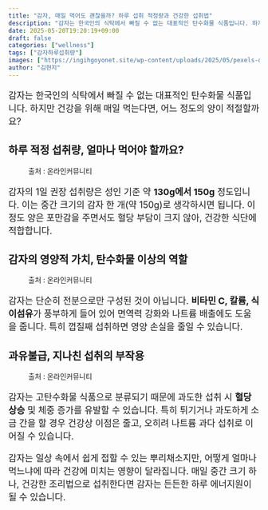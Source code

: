 ```yaml
---
title: "감자, 매일 먹어도 괜찮을까? 하루 섭취 적정량과 건강한 섭취법"
description: "감자는 한국인의 식탁에서 빠질 수 없는 대표적인 탄수화물 식품입니다. 하지만 건강을 위해 매일 먹는다면, 어느 정도의 양이 적절할까요?"
date: 2025-05-20T19:20:19+09:00
draft: false
categories: ["wellness"]
tags: ["감자하루섭취량"]
images: ["https://ingihgoyonet.site/wp-content/uploads/2025/05/pexels-daisy-anderson-5581075-683x1024.jpg", "https://ingihgoyonet.site/wp-content/uploads/2025/05/pexels-nadin-sh-78971847-31399177-768x1024.jpg", "https://ingihgoyonet.site/wp-content/uploads/2025/05/pexels-polina-tankilevitch-4110462-683x1024.jpg"]
author: "김현지"
---
```


<p style="font-size:18px">감자는 한국인의 식탁에서 빠질 수 없는 대표적인 탄수화물 식품입니다. 하지만 건강을 위해 매일 먹는다면, 어느 정도의 양이 적절할까요?</p> <h2 >하루 적정 섭취량, 얼마나 먹어야 할까요?</h2> <figure ><img src="https://ingihgoyonet.site/wp-content/uploads/2025/05/pexels-daisy-anderson-5581075-683x1024.jpg" alt="" style="aspect-ratio:16/9;object-fit:cover"/><figcaption >출처 : 온라인커뮤니티</figcaption></figure> <p style="font-size:18px">감자의 1일 권장 섭취량은 성인 기준 약 <strong>130g에서 150g</strong> 정도입니다. 이는 중간 크기의 감자 한 개(약 150g)로 생각하시면 됩니다. 이 정도 양은 포만감을 주면서도 혈당 부담이 크지 않아, 건강한 식단에 적합합니다.</p> <h2 >감자의 영양적 가치, 탄수화물 이상의 역할</h2> <figure ><img src="https://ingihgoyonet.site/wp-content/uploads/2025/05/pexels-nadin-sh-78971847-31399177-768x1024.jpg" alt="" style="aspect-ratio:16/9;object-fit:cover"/><figcaption >출처 : 온라인커뮤니티</figcaption></figure> <p style="font-size:18px">감자는 단순히 전분으로만 구성된 것이 아닙니다. <strong>비타민 C, 칼륨, 식이섬유</strong>가 풍부하게 들어 있어 면역력 강화와 나트륨 배출에도 도움을 줍니다. 특히 껍질째 섭취하면 영양 손실을 줄일 수 있습니다.</p> <h2 >과유불급, 지나친 섭취의 부작용</h2> <figure ><img src="https://ingihgoyonet.site/wp-content/uploads/2025/05/pexels-polina-tankilevitch-4110462-683x1024.jpg" alt="" style="aspect-ratio:16/9;object-fit:cover"/><figcaption >출처 : 온라인커뮤니티</figcaption></figure> <p style="font-size:18px">감자는 고탄수화물 식품으로 분류되기 때문에 과도한 섭취 시 <strong>혈당 상승</strong> 및 체중 증가를 유발할 수 있습니다. 특히 튀기거나 과도하게 소금 간을 할 경우 건강상 이점은 줄고, 오히려 나트륨 과다 섭취로 이어질 수 있습니다.</p> <p style="font-size:18px">감자는 일상 속에서 쉽게 접할 수 있는 뿌리채소지만, 어떻게 얼마나 먹느냐에 따라 건강에 미치는 영향이 달라집니다. 매일 중간 크기 하나, 건강한 조리법으로 섭취한다면 감자는 든든한 하루 에너지원이 될 수 있습니다.</p>